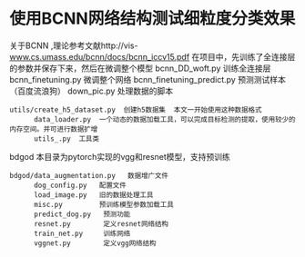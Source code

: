 # 使用BCNN网络结构测试细粒度分类效果


关于BCNN ,理论参考文献http://vis-www.cs.umass.edu/bcnn/docs/bcnn_iccv15.pdf 在项目中，先训练了全连接层的参数并保存下来，然后在微调整个模型
    bcnn_DD_woft.py  训练全连接层
    bcnn_finetuning.py  微调整个网络
    bcnn_finetuning_predict.py   预测测试样本（百度流浪狗）
    down_pic.py  处理数据的脚本


    utils/create_h5_dataset.py  创建h5数据集  本文一开始使用这种数据格式
          data_loader.py  一个动态的数据加载工具，可以完成目标检测的提取，使用较少的内存空间。并可进行数据扩增
          utils_.py  工具类


bdgod  本目录为pytorch实现的vgg和resnet模型，支持预训练

    bdgod/data_augmentation.py   数据增广文件
          dog_config.py   配置文件
          load_image.py   旧的数据处理工具
          misc.py         预训练模型参数加载工具
          predict_dog.py   预测功能
          resnet.py        定义resnet网络结构
          train_net.py     训练网络
          vggnet.py        定义vgg网络结构